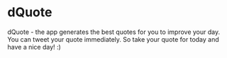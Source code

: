 # dQuote
dQuote - the app generates the best quotes for you to improve your day.
You can tweet your quote immediately.
So take your quote for today and have a nice day! :)
